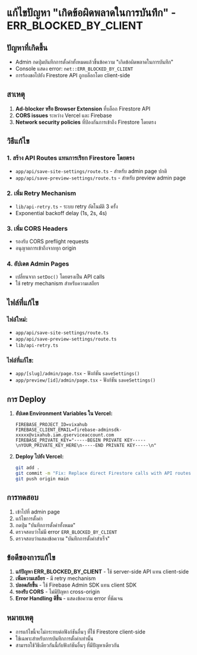 # แก้ไขปัญหา "เกิดข้อผิดพลาดในการบันทึก" - ERR_BLOCKED_BY_CLIENT

## ปัญหาที่เกิดขึ้น
- Admin กดปุ่มบันทึกการตั้งค่าทั้งหมดแล้วขึ้นข้อความ "เกิดข้อผิดพลาดในการบันทึก"
- Console แสดง error: `net::ERR_BLOCKED_BY_CLIENT`
- การร้องขอไปยัง Firestore API ถูกบล็อกโดย client-side

## สาเหตุ
1. **Ad-blocker หรือ Browser Extension** ที่บล็อก Firestore API
2. **CORS issues** ระหว่าง Vercel และ Firebase
3. **Network security policies** ที่ป้องกันการเข้าถึง Firestore โดยตรง

## วิธีแก้ไข

### 1. สร้าง API Routes แทนการเรียก Firestore โดยตรง
- `app/api/save-site-settings/route.ts` - สำหรับ admin page ปกติ
- `app/api/save-preview-settings/route.ts` - สำหรับ preview admin page

### 2. เพิ่ม Retry Mechanism
- `lib/api-retry.ts` - ระบบ retry อัตโนมัติ 3 ครั้ง
- Exponential backoff delay (1s, 2s, 4s)

### 3. เพิ่ม CORS Headers
- รองรับ CORS preflight requests
- อนุญาตการเข้าถึงจากทุก origin

### 4. อัปเดต Admin Pages
- เปลี่ยนจาก `setDoc()` โดยตรงเป็น API calls
- ใช้ retry mechanism สำหรับความเสถียร

## ไฟล์ที่แก้ไข

### ไฟล์ใหม่:
- `app/api/save-site-settings/route.ts`
- `app/api/save-preview-settings/route.ts`
- `lib/api-retry.ts`

### ไฟล์ที่แก้ไข:
- `app/[slug]/admin/page.tsx` - ฟังก์ชัน `saveSettings()`
- `app/preview/[id]/admin/page.tsx` - ฟังก์ชัน `saveSettings()`

## การ Deploy

1. **อัปเดต Environment Variables ใน Vercel:**
   ```
   FIREBASE_PROJECT_ID=vixahub
   FIREBASE_CLIENT_EMAIL=firebase-adminsdk-xxxxx@vixahub.iam.gserviceaccount.com
   FIREBASE_PRIVATE_KEY="-----BEGIN PRIVATE KEY-----\nYOUR_PRIVATE_KEY_HERE\n-----END PRIVATE KEY-----\n"
   ```

2. **Deploy ไปยัง Vercel:**
   ```bash
   git add .
   git commit -m "Fix: Replace direct Firestore calls with API routes to prevent ERR_BLOCKED_BY_CLIENT"
   git push origin main
   ```

## การทดสอบ

1. เข้าไปที่ admin page
2. แก้ไขการตั้งค่า
3. กดปุ่ม "บันทึกการตั้งค่าทั้งหมด"
4. ตรวจสอบว่าไม่มี error `ERR_BLOCKED_BY_CLIENT`
5. ตรวจสอบว่าแสดงข้อความ "บันทึกการตั้งค่าสำเร็จ"

## ข้อดีของการแก้ไข

1. **แก้ปัญหา ERR_BLOCKED_BY_CLIENT** - ใช้ server-side API แทน client-side
2. **เพิ่มความเสถียร** - มี retry mechanism
3. **ปลอดภัยขึ้น** - ใช้ Firebase Admin SDK แทน client SDK
4. **รองรับ CORS** - ไม่มีปัญหา cross-origin
5. **Error Handling ดีขึ้น** - แสดงข้อความ error ที่ชัดเจน

## หมายเหตุ

- การแก้ไขนี้จะไม่กระทบต่อฟังก์ชันอื่นๆ ที่ใช้ Firestore client-side
- ใช้เฉพาะสำหรับการบันทึกการตั้งค่าเท่านั้น
- สามารถใช้วิธีเดียวกันนี้กับฟังก์ชันอื่นๆ ที่มีปัญหาเดียวกัน
